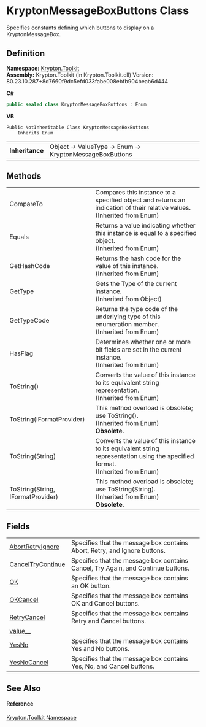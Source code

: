 # KryptonMessageBoxButtons Class


Specifies constants defining which buttons to display on a KryptonMessageBox.



## Definition
**Namespace:** <a href="79d2eac2-21f4-54ff-7552-b20c33c30600.md">Krypton.Toolkit</a>  
**Assembly:** Krypton.Toolkit (in Krypton.Toolkit.dll) Version: 80.23.10.287+8d7660f9dc5efd033fabe008ebfb904beab6d444

**C#**
``` C#
public sealed class KryptonMessageBoxButtons : Enum
```
**VB**
``` VB
Public NotInheritable Class KryptonMessageBoxButtons
	Inherits Enum
```

<table><tr><td><strong>Inheritance</strong></td><td>Object  →  ValueType  →  Enum  →  KryptonMessageBoxButtons</td></tr>
</table>



## Methods
<table>
<tr>
<td>CompareTo</td>
<td>Compares this instance to a specified object and returns an indication of their relative values.<br />(Inherited from Enum)</td></tr>
<tr>
<td>Equals</td>
<td>Returns a value indicating whether this instance is equal to a specified object.<br />(Inherited from Enum)</td></tr>
<tr>
<td>GetHashCode</td>
<td>Returns the hash code for the value of this instance.<br />(Inherited from Enum)</td></tr>
<tr>
<td>GetType</td>
<td>Gets the Type of the current instance.<br />(Inherited from Object)</td></tr>
<tr>
<td>GetTypeCode</td>
<td>Returns the type code of the underlying type of this enumeration member.<br />(Inherited from Enum)</td></tr>
<tr>
<td>HasFlag</td>
<td>Determines whether one or more bit fields are set in the current instance.<br />(Inherited from Enum)</td></tr>
<tr>
<td>ToString()</td>
<td>Converts the value of this instance to its equivalent string representation.<br />(Inherited from Enum)</td></tr>
<tr>
<td>ToString(IFormatProvider)</td>
<td>This method overload is obsolete; use ToString().<br />(Inherited from Enum)<br /><strong>Obsolete.</strong></td></tr>
<tr>
<td>ToString(String)</td>
<td>Converts the value of this instance to its equivalent string representation using the specified format.<br />(Inherited from Enum)</td></tr>
<tr>
<td>ToString(String, IFormatProvider)</td>
<td>This method overload is obsolete; use ToString(String).<br />(Inherited from Enum)<br /><strong>Obsolete.</strong></td></tr>
</table>

## Fields
<table>
<tr>
<td><a href="5f8bf1ab-53b4-a270-3266-a44fb07b4ae3.md">AbortRetryIgnore</a></td>
<td>Specifies that the message box contains Abort, Retry, and Ignore buttons.</td></tr>
<tr>
<td><a href="83ecdc5d-12ac-a58a-98af-5211ddc51d55.md">CancelTryContinue</a></td>
<td>Specifies that the message box contains Cancel, Try Again, and Continue buttons.</td></tr>
<tr>
<td><a href="a63956a0-fe7a-5131-8aee-290040c44595.md">OK</a></td>
<td>Specifies that the message box contains an OK button.</td></tr>
<tr>
<td><a href="a1137442-3752-6be2-59d5-9912821d586d.md">OKCancel</a></td>
<td>Specifies that the message box contains OK and Cancel buttons.</td></tr>
<tr>
<td><a href="66cbaab5-bc71-c597-3225-97ddc491f806.md">RetryCancel</a></td>
<td>Specifies that the message box contains Retry and Cancel buttons.</td></tr>
<tr>
<td><a href="fcaa2901-3d0f-a0d9-895e-4861280c9c8b.md">value__</a></td>
<td> </td></tr>
<tr>
<td><a href="153090d3-0a56-06e7-3efe-e6adb20cdb03.md">YesNo</a></td>
<td>Specifies that the message box contains Yes and No buttons.</td></tr>
<tr>
<td><a href="dc429bff-142f-42d4-0d93-30974d442f5d.md">YesNoCancel</a></td>
<td>Specifies that the message box contains Yes, No, and Cancel buttons.</td></tr>
</table>

## See Also


#### Reference
<a href="79d2eac2-21f4-54ff-7552-b20c33c30600.md">Krypton.Toolkit Namespace</a>  
